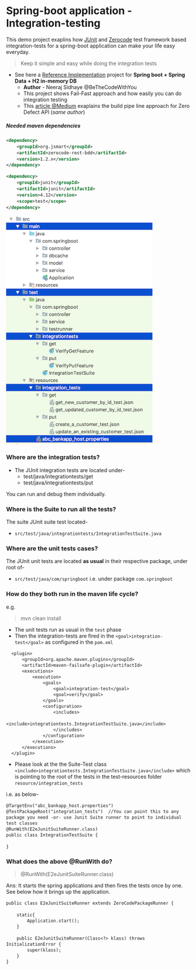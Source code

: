 # Spring-boot application - Integration-testing
This demo project exaplins how [JUnit](https://github.com/junit-team/junit4) and [Zerocode](https://github.com/authorjapps/zerocode) test framework based integration-tests for a spring-boot application can make your life easy everyday.

> Keep it simple and easy while doing the integration tests

+ See here a [Reference Implementation](https://gitlab.com/Sidhaye/springboot/tree/API-SpringData-H2DB-ZeroCode-mvn) project for **Spring boot + Spring Data + H2 in-memory DB** 
  + **Author** - Neeraj Sidhaye @BeTheCodeWithYou
  + This project shows Fail-Fast approach and how easily you can do integration testing
  + This [article @Medium](https://medium.com/@bethecodewithyou/develop-zerodefect-apis-with-zerocode-cadd9dc2a430) exaplains the build pipe line approach for Zero Defect API (_same author_)

##### Needed maven dependencies
```xml
<dependency>
    <groupId>org.jsmart</groupId>
    <artifactId>zerocode-rest-bdd</artifactId>
    <version>1.2.x</version> 
</dependency>
```
```xml
<dependency>
    <groupId>junit</groupId>
    <artifactId>junit</artifactId>
    <version>4.12</version>
    <scope>test</scope>
</dependency>
```

![Integration_tests_organization](img/it_tests_org_S.png)

### Where are the integration tests?
+ The JUnit integration tests are located under-
  + test/java/integrationtests/get
  + test/java/integrationtests/put

You can run and debug them individually.
  
### Where is the Suite to run all the tests?
The suite JUnit suite test located-
+ `src/test/java/integrationtests/IntegrationTestSuite.java`

### Where are the unit tests cases?
The JUnit unit tests are located **as usual** in their respective package, under root of-
+ `src/test/java/com/springboot` i.e. under package `com.springboot`

### How do they both run in the maven life cycle?
e.g.
> mvn clean install

+ The unit tests run as usual in the `test` phase
+ Then the integration-tests are fired in the `<goal>integration-test</goal>` as configured in the `pom.xml`

```     
  <plugin>
      <groupId>org.apache.maven.plugins</groupId>
      <artifactId>maven-failsafe-plugin</artifactId>
      <executions>
          <execution>
              <goals>
                  <goal>integration-test</goal>
                  <goal>verify</goal>
              </goals>
              <configuration>
                  <includes>
                      <include>integrationtests.IntegrationTestSuite.java</include>
                  </includes>
              </configuration>
          </execution>
      </executions>
  </plugin>
```     

+ Please look at the the Suite-Test class `<include>integrationtests.IntegrationTestSuite.java</include>` which is pointing 
to the root of the tests in the test-resources folder `resource/integration_tests`

i.e. as below-
```
@TargetEnv("abc_bankapp_host.properties")
@TestPackageRoot("integration_tests")  //You can point this to any package you need -or- use Junit Suite runner to point to individual test classes
@RunWith(E2eJunitSuiteRunner.class)
public class IntegrationTestSuite {

}
```

### What does the above @RunWith do?
> @RunWith(E2eJunitSuiteRunner.class)

Ans: It starts the spring applications and then fires the tests once by one.
See below how it brings up the application.
```
public class E2eJunitSuiteRunner extends ZeroCodePackageRunner {

    static{
        Application.start();
    }

    public E2eJunitSuiteRunner(Class<?> klass) throws InitializationError {
        super(klass);
    }
}
```

[How do I do integration testing of a spring boot application]: https://github.com/authorjapps/spring-boot-integration-test#spring-boot-integration-test
[How to do integration testing of a spring boot application]: https://github.com/authorjapps/spring-boot-integration-test#spring-boot-integration-test
[Integration testing of a spring boot application]: https://github.com/authorjapps/spring-boot-integration-test#spring-boot-integration-test
[Zerocode testing of a spring boot application]: https://github.com/authorjapps/spring-boot-integration-test#spring-boot-integration-test
[Zerocode JSON testing of a spring boot application]: https://github.com/authorjapps/spring-boot-integration-test#spring-boot-integration-test
[Zerocode testing of a spring application]: https://github.com/authorjapps/spring-boot-integration-test#spring-boot-integration-test
